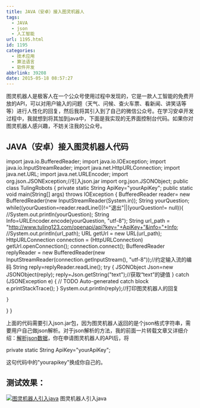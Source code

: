 ```yaml
---
title: JAVA（安卓）接入图灵机器人
tags:
  - JAVA
  - json
  - 人工智能
url: 1195.html
id: 1195
categories:
  - 技术应用
  - 算法语言
  - 软件开发
abbrlink: 39208
date: 2015-05-18 08:57:27
---
```


图灵机器人是极客人在一个公众号使用过程中发现的，它是一款人工智能的免费开放的API，可以对用户输入的问题（天气、问候、查火车票、看新闻、讲笑话等等）进行人性化的回复，然后我将其引入到了自己的微信公众号。在学习安卓开发过程中，我就想到将其加到java中，下面是我实现的无界面控制台代码。如果你对图灵机器人感兴趣，不妨关注我的公众号。

JAVA（安卓）接入图灵机器人代码
-----------------

import java.io.BufferedReader;
import java.io.IOException;
import java.io.InputStreamReader;
import java.net.HttpURLConnection;
import java.net.URL;
import java.net.URLEncoder;
import org.json.JSONException;//引入json.jar
import org.json.JSONObject;
public class TulingRobots {
private static String ApiKey="yourApiKey";
public static void main(String\[\] args) throws IOException {
	BufferedReader  reader= new BufferedReader(new InputStreamReader(System.in));
	String yourQuestion;
	while((yourQuestion=reader.readLine())!="退出"||(yourQuestion!= null)){
		 //System.out.println(yourQuestion);
		 String Info=URLEncoder.encode(yourQuestion, "utf-8"); 
		String url_path = "http://www.tuling123.com/openapi/api?key="+ApiKey+"&info="+Info;
		//System.out.println(url_path);
		URL getUrl = new URL(url_path); 
	    HttpURLConnection connection = (HttpURLConnection) getUrl.openConnection(); 
	    connection.connect();
	    BufferedReader replyReader = new BufferedReader(new InputStreamReader(connection.getInputStream(), "utf-8"));//约定输入流的编码
	    String reply=replyReader.readLine();
	    try {
			JSONObject Json=new JSONObject(reply);
			reply=Json.getString("text");//获取“text”的键值
		} catch (JSONException e) {
			// TODO Auto-generated catch block
			e.printStackTrace();
		}
	    System.out.println(reply);//打印图灵机器人的回复
	    
	}
}
}

上面的代码需要引入json.jar包，因为图灵机器人返回的是个json格式字符串，需要用户自己做json解析。对于json解析的方法，我的前面一片转载文章又详细介绍：[解析json数据](http://wangbaiyuan.cn/parsing-json-data-android-development.html)，你在申请图灵机器人的API后，将

private static String ApiKey="yourApiKey";

这句代码中的"yourapikey"换成你自己的。

测试效果：
-----

[![图灵机器人引入java](http://wangbaiyuan.cn/wp-content/uploads/2015/05/wangbaiyuan.cn_2015-05-17_03-27-22.jpg)](http://wangbaiyuan.cn/wp-content/uploads/2015/05/wangbaiyuan.cn_2015-05-17_03-27-22.jpg) 图灵机器人引入java